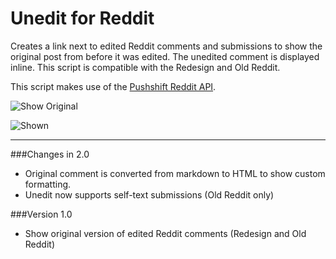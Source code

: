# Unedit for Reddit

Creates a link next to edited Reddit comments and submissions to show the original post from before it was edited. The unedited comment is displayed inline. This script is compatible with the Redesign and Old Reddit.

This script makes use of the [Pushshift Reddit API](https://github.com/pushshift/api).

![Show Original](https://i.imgur.com/aubQhBL.png)

![Shown](https://i.imgur.com/kPlXd6w.png)

----

###Changes in 2.0

* Original comment is converted from markdown to HTML to show custom formatting.
* Unedit now supports self-text submissions (Old Reddit only)

###Version 1.0

* Show original version of edited Reddit comments (Redesign and Old Reddit)